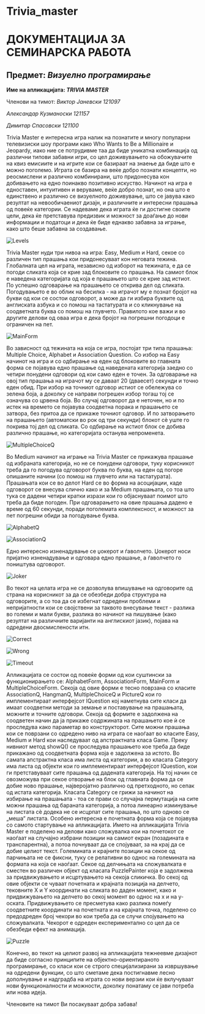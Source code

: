 Trivia_master
=============

**ДОКУМЕНТАЦИЈА ЗА СЕМИНАРСКА РАБОТА**
=============
**Предмет: *Визуелно програмирање***
--------------

**Име на апликацијата: *TRIVIA MASTER***

Членови на тимот:
*Виктор Јаневски 121097*  

*Александар Кузманоски 121157*  

*Димитар Спасовски 121100*  



Trivia Master е интересна игра налик на познатите и многу популарни телевизиски шоу програми како Who Wants to Be a Millionaire и Jeopardy, иако ние се потрудивме таа да биде уникатна комбинација од различни типови забавни игри, со цел доживувањето на обожувачите на квиз емисиите и на игрите кои се базираат на знаење да биде што е можно поголемо. Играта се базира на веќе добро познати концепти, но реосмислени и различно комбинирани, што придонесува кон добивањето на едно поинакво позитивно искуство. Начинот на игра е едноставен, интуитивен и веруваме, веќе добро познат, но она што е единствено и различно се визуелното доживување, што се јавува како резултат на невообичаениот дизајн, и различните и интересни прашања од повеќе категории. Се надеваме дека играта ќе ги достигне своите цели, дека ќе претставува предизвик и можност за доаѓање до нови информации и податоци и дека ќе биде еднакво забавна за играње, како што беше забавна за создавање.

![Levels](http://i.imgur.com/5iwg1HV.jpg)

Trivia Master нуди три нивоа на игра: Easy, Medium и Hard, секое со различен тип прашања кои придонесуваат кон неговата тежина. Глобалната цел на играта, независно од изборот на тежината, е да се погоди сликата која се крие зад блоковите со прашања. На самиот блок е наведена категоријата од која е прашањето што се крие зад истиот. По успешно одговарање на прашањето се открива дел од сликата. Погодувањето е во облик на бесилка - на играчот му е познат бројот на букви од кои се состои одговорот, а може да ги избира буквите од англиската азбука и со помош на тастатурата и со кликнување на соодветната буква со помош на глувчето. Правилото кое важи и во другите делови од оваа игра е дека бројот на погрешни погодоци е ограничен на пет.

![MainForm](http://i.imgur.com/rc7HQpg.jpg)

Во зависност од тежината на која се игра, постојат три типа прашања: Multiple Choice, Alphabet и Association Question. Со избор на Easy начинот на игра и со одбирање на еден од блоковите во главната форма се појавува едно прашање од наведената категорија заедно со четири понудени одговори од кои само еден е точен. За одговарање на овој тип прашања на играчот му се даваат 20 (дваесет) секунди и точно еден обид. При избор на точниот одговор истиот се обележува со зелена боја, а доколку се направи погрешен избор тогаш тој се означува со црвена боја. Во случај одговорот да е неточен, но и по истек на времето се појавува соодветна порака и прашањето се затвора, без притоа да се прикаже точниот одговор. И по затворањето на прашањето (автоматски во рок од три секунди) блокот сѐ уште го покрива тој дел од сликата. Со одбирање на истиот блок се добива различно прашање, но категоријата останува непроменета.

![MultipleChoiceQ](http://i.imgur.com/KICJ9Xd.jpg)

Во Medium начинот на играње на Trivia Master се прикажува прашање од избраната категорија, но не се понудени одговори, туку корисникот треба да го погодува одговорот буква по буква, на еден од погоре опишаните начини (со помош на глувчето или на тастатурата). Прашањата кои се во делот Hard се во форма на асоцијации, каде одговорот се внесува слично како и за Medium прашањата, со тоа што тука се дадени четири кратки изрази кои го објаснуваат поимот што треба да биде погоден. При одговарањето на овие прашања дадено е време од 60 секунди, поради поголемата комплексност, и можност за пет погрешни обиди за погодување буква.

![AlphabetQ](http://i.imgur.com/3bFc6zW.jpg)

![AssociationQ](http://i.imgur.com/eJqtpDk.jpg)

Едно интересно изненадување се џокерот и ѓаволчето. Џокерот носи пријатно изненадување и одговара едно прашање, а ѓаволчето го поништува одговорот. 

![Joker](http://i.imgur.com/hfOW7TV.jpg)

Во текот на целата игра не се дозволува впишување на одговорите од страна на корисникот за да се обезбеди добра структура на одговорите, а со тоа да се избегнат одредени проблеми и непријатности кои се својствени за таквото внесување текст - разлика во големи и мали букви, разлика во начинот на пишување (како резултат на различните варијанти на англискиот јазик), појава на одредени двосмислености итн.

![Correct](http://i.imgur.com/pQpuju0.jpg)

![Wrong](http://i.imgur.com/jzjEbDo.jpg)

![Timeout](http://i.imgur.com/fiOS3jQ.jpg)

Апликацијата се состои од повеќе форми од кои суштински за функционирањето се: AlphabetForm, AssociationForm, MainForm и MultipleChoiceForm. Секоја од овие форми е тесно поврзана со класите AssociationQ, HangmanQ, MultipleChoiceQ и PictureQ кои го имплементираат интерфејсот IQuestion кој наметнува сите класи да имаат соодветни методи за земање и поставување на прашањата, можните и точните одговори. Секоја од формите е задолжена на соодветен начин да ја прикаже содржината на прашањето кое ѝ се проследува како параметар во конструкторот.
Сите можни прашања кои се поврзани со одредено ниво на играта се наоѓаат во класите Easy, Medium и Hard кои наследуваат од апстрактната класа Game. Преку нивниот метод showQ() се проследува прашањето кое треба да биде прикажано од соодветната форма која е задолжена за истото. Во самата апстрактна класа има листа од категории, а во класата Category има листа од објекти кои го имплементираат интерфејсот IQuestion, кои ги претставуваат сите прашања од дадената категорија. На тој начин се овозможува при секое отворање на блок од главната форма да се добие ново прашање, најверојатно различно од претходното, но сепак од истата категорија. Класата Category се грижи за начинот на избирање на прашањата - тоа се прави со случајна пермутација на сите можни прашања од бараната категорија, а потоа линеарно изминување на листата сѐ додека не се исцрпат сите прашања, по што одново се „меша“ листата.
Особено интересна е почетната форма која се појавува со самото стартување на апликацијата. Името на апликацијата Trivia Master е поделено на делови како сложувалка кои на почетокот се наоѓаат на случајно избрани позиции на самиот екран (позадината е транспарентна), а потоа почнуваат да се спојуваат, за на крај да се добие целиот текст. Големината и крајните позиции на секое од парчињата не се фиксни, туку се релативни во однос на големината на формата на која се наоѓаат. Секое од делчињата на сложувалката е сместен во различен објект од класата PuzzlePainter која е задолжена за придвижувањето и исцртувањето на секоја сликичка. Во секој од овие објекти се чуваат почетната и крајната позиција на делчето, тековните X и Y координати на сликата во даден момент, како и придвижувањето на делчето во секој момент во однос на x и на y-оската. Придвижувањето се пресметува како разлика помеѓу соодветните координати на почетната и на крајната точка, поделено со предодреден број чекори во кои треба да се случи спојувањето на сложувалката. Чекорот е одреден експериментално со цел да се обезбеди ефект на анимација. 

![Puzzle](http://i.imgur.com/AE3z2hS.jpg)

Конечно, во текот на целиот развој на апликацијата тежнеевме дизајнот да биде согласно принципите на објектно-ориентираното програмирање, со класи кои се строго специјализирани за извршување на одредени функции, со што сметаме дека постигнавме лесно дополнување и надградба на играта со нови верзии кои ќе вклучуваат нови функционалности и можности, доколку понатаму се јави потреба или нова идеја.

Членовите на тимот Ви посакуваат добра забава!
